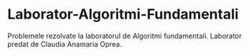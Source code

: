 # Laborator-Algoritmi-Fundamentali

Problemele rezolvate la laboratorul de Algoritmi fundamentali. 
Laborator predat de Claudia Anamaria Oprea.
